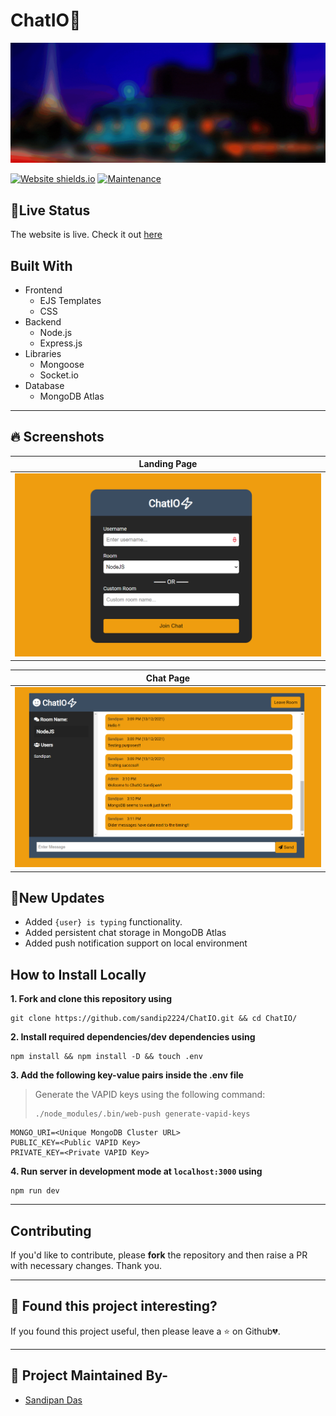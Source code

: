 # ChatIO🚀

<p align="center">
   <img src="client/media/banner1.gif" alt="Logo"/>
</p>
<!-- PROJECT LOGO -->

[![Website shields.io](https://img.shields.io/website-up-down-green-red/http/shields.io.svg?style=for-the-badge)](http://shields.io/)
[![Maintenance](https://img.shields.io/badge/Maintained%3F-yes-green.svg?style=for-the-badge)](https://GitHub.com/Naereen/StrapDown.js/graphs/commit-activity)

<!-- ABOUT THE PROJECT -->

## 🎉Live Status

The website is live. Check it out [here](https://chatio64.herokuapp.com)

## Built With

- Frontend
   - EJS Templates
   - CSS
- Backend
   - Node.js
   - Express.js
- Libraries
   - Mongoose
   - Socket.io
- Database
   - MongoDB Atlas
---

## 🔥 Screenshots

| Landing Page |
| - |
| ![client/media/1.PNG](client/media/1.PNG) |

| Chat Page |
| - |
| ![client/media/2.PNG](client/media/2.PNG) |

## 🚩New Updates

- Added `{user} is typing` functionality.
- Added persistent chat storage in MongoDB Atlas
- Added push notification support on local environment


<!-- BUILT WITH -->  

## How to Install Locally

**1. Fork and clone this repository using**

   ```
   git clone https://github.com/sandip2224/ChatIO.git && cd ChatIO/
   ```  
   
**2. Install required dependencies/dev dependencies using**  

   ```
   npm install && npm install -D && touch .env
   ```  
**3. Add the following key-value pairs inside the .env file**  

> Generate the VAPID keys using the following command:  
> ```
> ./node_modules/.bin/web-push generate-vapid-keys
> ```

  ```
  MONGO_URI=<Unique MongoDB Cluster URL>
  PUBLIC_KEY=<Public VAPID Key>
  PRIVATE_KEY=<Private VAPID Key>
  ```

**4. Run server in development mode at `localhost:3000` using**  

  ```
  npm run dev
  ```
  
---

## Contributing

If you'd like to contribute, please **fork** the repository and then raise a PR with necessary changes. Thank you.

---

## 🤎 Found this project interesting?

If you found this project useful, then please leave a :star: on Github💔.

---

## :man: Project Maintained By-
  - [Sandipan Das](https://linkedin.com/in/sandipan0164/)
